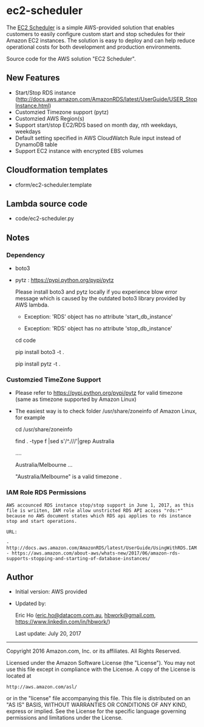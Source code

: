 # ec2-scheduler

The [EC2 Scheduler](https://aws.amazon.com/answers/ec2-scheduler) is a simple AWS-provided solution that enables customers to easily configure custom start and stop schedules for their Amazon EC2 instances. The solution is easy to deploy and can help reduce operational costs for both development and production environments. 

Source code for the AWS solution "EC2 Scheduler". 

## New Features
- Start/Stop RDS instance (http://docs.aws.amazon.com/AmazonRDS/latest/UserGuide/USER_StopInstance.html)
- Customzied Timezone support (pytz)
- Customzied AWS Region(s)
- Support start/stop EC2/RDS based on month day, nth weekdays, weekdays
- Default setting specified in AWS CloudWatch Rule input instead of DynamoDB table 
- Support EC2 instance with encrypted EBS volumes

## Cloudformation templates

- cform/ec2-scheduler.template

## Lambda source code

- code/ec2-scheduler.py

## Notes
### Dependency 

- boto3
- pytz : https://pypi.python.org/pypi/pytz

    Please install boto3 and pytz locally if you experience blow error message which is caused by the outdated boto3 library provided by AWS lambda.
    
    - Exception: 'RDS' object has no attribute 'start_db_instance'
    
    - Exception: 'RDS' object has no attribute 'stop_db_instance'
    
    cd code
    
    pip install boto3 -t .
    
    pip install pytz -t .
    

### Customzied TimeZone Support

- Please refer to https://pypi.python.org/pypi/pytz for valid timezone (same as timezone supported by Amazon Linux)
- The easiest way is to check folder /usr/share/zoneinfo of Amazon Linux, for example

    cd /usr/share/zoneinfo
    
    find . -type f |sed s'/^\.\///'|grep Australia
    
    ....
    
    Australia/Melbourne
    ...
    
    "Australia/Melbourne" is a valid timezone .


### IAM Role RDS Permissions 

    AWS accounced RDS instance stop/stop support in June 1, 2017, as this file is wriiten, IAM role allow unstricted RDS API access "rds:*" because no AWS document states which RDS api applies to rds instance stop and start operations.
    
    URL: 
    
    - http://docs.aws.amazon.com/AmazonRDS/latest/UserGuide/UsingWithRDS.IAM.ResourcePermissions.html
    - https://aws.amazon.com/about-aws/whats-new/2017/06/amazon-rds-supports-stopping-and-starting-of-database-instances/

## Author
- Initial version: AWS provided
- Updated by: 

    Eric Ho (eric.ho@datacom.com.au, hbwork@gmail.com, https://www.linkedin.com/in/hbwork/)
    
   Last update: July 20, 2017

***

Copyright 2016 Amazon.com, Inc. or its affiliates. All Rights Reserved.

Licensed under the Amazon Software License (the "License"). You may not use this file except in compliance with the License. A copy of the License is located at

    http://aws.amazon.com/asl/

or in the "license" file accompanying this file. This file is distributed on an "AS IS" BASIS, WITHOUT WARRANTIES OR CONDITIONS OF ANY KIND, express or implied. See the License for the specific language governing permissions and limitations under the License.
